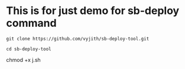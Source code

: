 # This is for just demo for sb-deploy command

```
git clone https://github.com/vyjith/sb-deploy-tool.git

```
```
cd sb-deploy-tool
```
chmod +x j.sh
```

